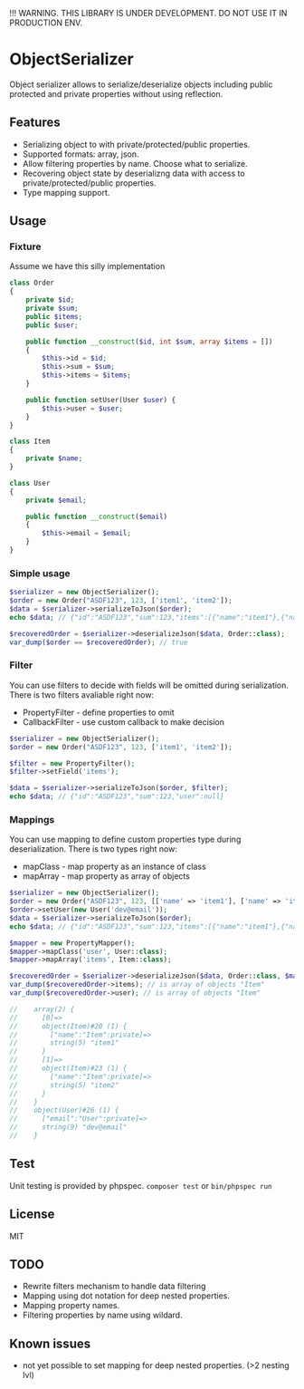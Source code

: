 !!! WARNING. THIS LIBRARY IS UNDER DEVELOPMENT. DO NOT USE IT IN PRODUCTION ENV.

# ObjectSerializer
Object serializer allows to serialize/deserialize objects including public protected and private properties without 
using reflection.

## Features
* Serializing object to with private/protected/public properties.
* Supported formats: array, json.
* Allow filtering properties by name. Choose what to serialize.
* Recovering object state by deserializng data with access to private/protected/public properties.
* Type mapping support.

## Usage
### Fixture
Assume we have this silly implementation

```php
class Order
{
    private $id;
    private $sum;
    public $items;
    public $user;

    public function __construct($id, int $sum, array $items = [])
    {
        $this->id = $id;
        $this->sum = $sum;
        $this->items = $items;
    }

    public function setUser(User $user) {
        $this->user = $user;
    }
}

class Item
{
    private $name;
}

class User
{
    private $email;

    public function __construct($email)
    {
        $this->email = $email;
    }
}
```

### Simple usage
```php
$serializer = new ObjectSerializer();
$order = new Order("ASDF123", 123, ['item1', 'item2']);
$data = $serializer->serializeToJson($order);
echo $data; // {"id":"ASDF123","sum":123,"items":[{"name":"item1"},{"name":"item2"}],"user":null}

$recoveredOrder = $serializer->deserializeJson($data, Order::class);
var_dump($order == $recoveredOrder); // true
```

### Filter
You can use filters to decide with fields will be omitted during serialization.
There is two filters avaliable right now:
* PropertyFilter - define properties to omit 
* CallbackFilter - use custom callback to make decision

```php
$serializer = new ObjectSerializer();
$order = new Order("ASDF123", 123, ['item1', 'item2']);

$filter = new PropertyFilter();
$filter->setField('items');

$data = $serializer->serializeToJson($order, $filter);
echo $data; // {"id":"ASDF123","sum":123,"user":null}
```

### Mappings
You can use mapping to define custom properties type during deserialization. 
There is two types right now:
* mapClass - map property as an instance of class
* mapArray - map property as array of objects

```php
$serializer = new ObjectSerializer();
$order = new Order("ASDF123", 123, [['name' => 'item1'], ['name' => 'item2']]);
$order->setUser(new User('dev@email'));
$data = $serializer->serializeToJson($order);
echo $data; // {"id":"ASDF123","sum":123,"items":[{"name":"item1"},{"name":"item2"}],"user":{"email":"dev@email"}}

$mapper = new PropertyMapper();
$mapper->mapClass('user', User::class);
$mapper->mapArray('items', Item::class);

$recoveredOrder = $serializer->deserializeJson($data, Order::class, $mapper);
var_dump($recoveredOrder->items); // is array of objects "Item"
var_dump($recoveredOrder->user); // is array of objects "Item"

//    array(2) {
//      [0]=>
//      object(Item)#20 (1) {
//        ["name":"Item":private]=>
//        string(5) "item1"
//      }
//      [1]=>
//      object(Item)#23 (1) {
//        ["name":"Item":private]=>
//        string(5) "item2"
//      }
//    }
//    object(User)#26 (1) {
//      ["email":"User":private]=>
//      string(9) "dev@email"
//    }
```

## Test
Unit testing is provided by phpspec.
`composer test` or `bin/phpspec run`

## License
MIT

## TODO
* Rewrite filters mechanism to handle data filtering
* Mapping using dot notation for deep nested properties.
* Mapping property names.
* Filtering properties by name using wildard.

## Known issues
* not yet possible to set mapping for deep nested properties. (\>2 nesting lvl)
